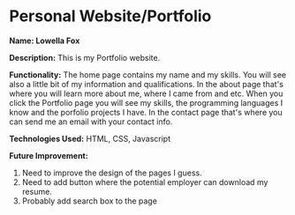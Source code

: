 # Personal Website/Portfolio

**Name: Lowella Fox**

**Description:** This is my Portfolio website.  

**Functionality:** The home page contains my name and my skills. You will see also a little bit of my information and qualifications.  In the about page that's where you will learn more about me, where I came from and etc. When you click the Portfolio page you will see my skills, the programming languages I know and the porfolio projects I have.  In the contact page that's where you can send me an email with your contact info.

**Technologies Used:** HTML, CSS, Javascript 

**Future Improvement:**

1. Need to improve the design of the pages I guess.
2. Need to add button where the potential employer can download my resume.
3. Probably add search box to the page
